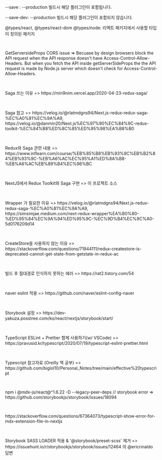 <p>--save : --production 빌드시 해당 플러그인이 포함됩니다.</p>
<p>--save-dev: --production 빌드시 해당 플러그인이 포함되지 않습니다.</p>
<p>@types/react, @types/react-dom @types/node: 리액트 패키지에서 사용할 타입이 정의된 패키지</p>
<br/>
<p>GetServersideProps CORS issue => Becuase by design browsers block the API request when the API response doesn't have Access-Control-Allow-Headers. But when you fetch the API inside getServerSideProps the the API request is made by Node.js server which doesn't check for Access-Control-Allow-Headers.</p>
<br/>
<p>Saga 쓰는 이유 => https://min9nim.vercel.app/2020-04-23-redux-saga/</p>
<br/>
<p>Saga 참고 => https://velog.io/@rlatmdgns94/Next.js-redux-redux-saga-%EC%A0%81%EC%9A%A9, https://velog.io/@danmin20/Next.js%EC%97%90%EC%84%9C-redux-toolkit-%EC%84%B8%ED%8C%85%ED%95%98%EA%B8%B0</p>
<br/>
<p>Redux와 Saga 관련 내용 => https://www.inflearn.com/course/%EB%85%B8%EB%93%9C%EB%B2%84%EB%93%9C-%EB%A6%AC%EC%95%A1%ED%8A%B8-%EB%A6%AC%EB%89%B4%EC%96%BC</p>
<br/>
<p>NextJS에서 Redux Toolkit와 Saga 구현 => 이 프로젝트 소스</p>
<br/>
<p>Wrapper 가 필요한 이유 => https://velog.io/@rlatmdgns94/Next.js-redux-redux-saga-%EC%A0%81%EC%9A%A9, https://simsimjae.medium.com/next-redux-wrapper%EA%B0%80-%ED%95%84%EC%9A%94%ED%95%9C-%EC%9D%B4%EC%9C%A0-5d0176209d14</p>
<br/>
<p>CreateStore을 사용하지 않는 이유 => https://stackoverflow.com/questions/71944111/redux-createstore-is-deprecated-cannot-get-state-from-getstate-in-redux-ac</p>
<br/>
<p>빌드 후 절대경로 인식하지 못하는 에러 => https://rat2.tistory.com/54</p>
<br/>
<p>naver eslint 적용 => https://github.com/naver/eslint-config-naver</p>
<br/>
<p>Storybook 설정 => https://dev-yakuza.posstree.com/ko/react/nextjs/storybook/start/</p>
<br/>
<p>TypeScript ESLint + Prettier 함께 사용하기(w/ VSCode) => https://pravusid.kr/typescript/2020/07/19/typescript-eslint-prettier.html</p>
<br/>
<p>Typescript 참고자료 (Oreilly 책 공부) => https://github.com/biglol10/Personal_Notes/tree/main/effective%20typescript</p>
<br/>
<p>npm i @mdx-js/react@^1.6.22 -D --legacy-peer-deps // storybook error => https://github.com/storybookjs/storybook/issues/18094</p>
<br/>
<p>https://stackoverflow.com/questions/67364073/typescript-show-error-for-mdx-extension-file-in-nextjs</p>
<br/>
<p>Storybook SASS LOADER 적용 & '@storybook/preset-scss' 제거 => https://issuehunt.io/r/storybookjs/storybook/issues/12464 의 @ericrinaldo 답변</p>
